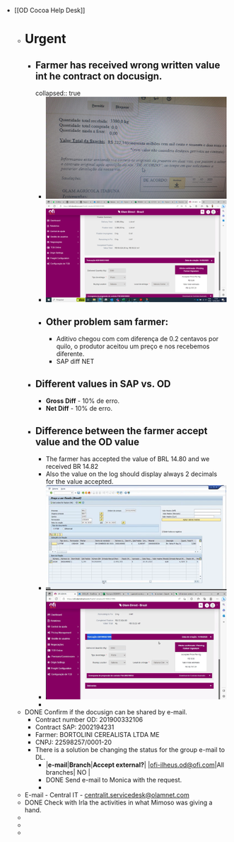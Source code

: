 - [[OD Cocoa Help Desk]]
	- # Urgent
		- ## Farmer has received wrong written value int he contract on docusign.
		  collapsed:: true
			- ![MicrosoftTeams-image (1).png](../assets/MicrosoftTeams-image_(1)_1684164519962_0.png)
			- ![MicrosoftTeams-image (2).png](../assets/MicrosoftTeams-image_(2)_1684164537664_0.png)
			- ## Other problem sam farmer:
				- Aditivo chegou com com diferença de 0.2 centavos por quilo, o produtor aceitou um preço e nos recebemos diferente.
				- SAP diff
				  NET
		- ## Different values in SAP vs. OD
			- **Gross Diff** - 10% de erro.
			- **Net Diff** - 10% de erro.
		- ## Difference between the **farmer accept value** and the **OD value**
			- The farmer has accepted the value of BRL 14.80 and we received BR 14.82
			- Also the value on the log should display always 2 decimals for the value accepted.
			- ![SAP.PNG](../assets/SAP_1684165247225_0.PNG)
			- ![OD screen.PNG](../assets/OD_screen_1684165252630_0.PNG)
			-
	- DONE Confirm if the docusign can be shared by e-mail.
		- Contract number OD: 201900332106
		- Contract SAP: 2002194231
		- Farmer: BORTOLINI CEREALISTA LTDA ME
		- CNPJ: 22598257/0001-20
		- There is a solution be changing the status for the group e-mail to DL.
			- |**e-mail**|**Branch**|**Accept external?**|
			  |ofi-ilheus.od@ofi.com|All branches| NO |
			- DONE Send e-mail to Monica with the request.
			-
	- E-mail - Central IT - centralit.servicedesk@olamnet.com
	- DONE Check with Irla the activities in what Mimoso was giving a hand.
	-
	-
	-
